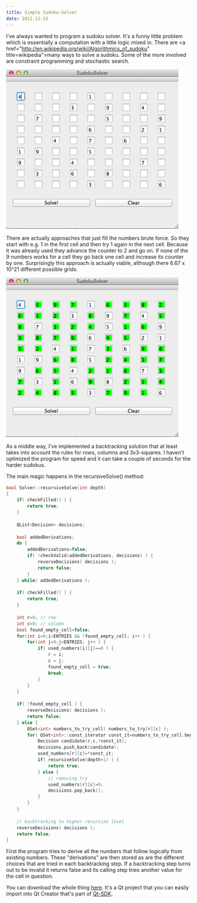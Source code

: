 ```yaml
---
title: Simple Sudoku-Solver
date: 2011-12-23
---
```

I've always wanted to program a sudoku solver. It's a funny little problem which is essentially a computation with a little logic mixed in. There are <a href="http://en.wikipedia.org/wiki/Algorithmics_of_sudoku" title=wikipedia">many ways</a> to solve a sudoku. Some of the more involved are constraint programming and stochastic search. 

![Entered Sudoku](/images/Screen-Shot-2011-12-23-at-11.17.34.png)

There are actually approaches that just fill the numbers brute force. So they start with e.g. 1 in the first cell and then try 1 again in the next cell. Because it was already used they advance the counter to 2 and go on. If none of the 9 numbers works for a cell they go back one cell and increase its counter by one. Surprisingly this approach is actually viable, although there 6.67 x 10^21 different possible grids.

![Solved Sudoku](/images/Screen-Shot-2011-12-23-at-11.17.52.png)

As a middle way, I've implemented a backtracking solution that at least takes into account the rules for rows, columns and 3x3-squares. I haven't optimized the program for speed and it can take a couple of seconds for the harder sudokus.


The main magic happens in the recursiveSolve() method:
```cpp
bool Solver::recursiveSolve(int depth)
{
    if( checkFilled() ) {
        return true;
    }

    QList<Decision> decisions;

    bool addedDerivations;
    do {
        addedDerivations=false;
        if( !checkValid(addedDerivations, decisions) ) {
            reverseDecisions( decisions );
            return false;
        }
    } while( addedDerivations );

    if( checkFilled() ) {
        return true;
    }

    int r=0; // row
    int c=0; // column
    bool found_empty_cell=false;
    for(int i=0;i<ENTRIES && !found_empty_cell; i++ ) {
        for(int j=0;j<ENTRIES; j++ ) {
            if( used_numbers[i][j]==0 ) {
                r = i;
                c = j;
                found_empty_cell = true;
                break;
            }
        }
    }

    if( !found_empty_cell ) {
        reverseDecisions( decisions );
        return false;
    } else {
        QSet<int> numbers_to_try_cell( numbers_to_try[r][c] );
        for( QSet<int>::const_iterator const_it=numbers_to_try_cell.begin(); const_it!=numbers_to_try_cell.end(); const_it++) {
            Decision candidate(r,c,*const_it);
            decisions.push_back(candidate);
            used_numbers[r][c]=*const_it;
            if( recursiveSolve(depth+1) ) {
                return true;
            } else {
                // removing try
                used_numbers[r][c]=0;
                decisions.pop_back();
            }
        }
    }

    // backtracking to higher recursion level
    reverseDecisions( decisions );
    return false;
}
```

First the program tries to derive all the numbers that follow logically from existing numbers. These "derivations" are then stored as are the different choices that are tried in each backtracking step. If a backtracking step turns out to be invalid it returns false and its calling step tries another value for the cell in question.

You can download the whole thing <a href='/assets/SudokuSolver_0.1.zip'>here</a>. It's a Qt project that you can easily import into Qt Creator that's part of <a href="http://qt.nokia.com/products/qt-sdk/" title="Qt-SDK">Qt-SDK</a>.
